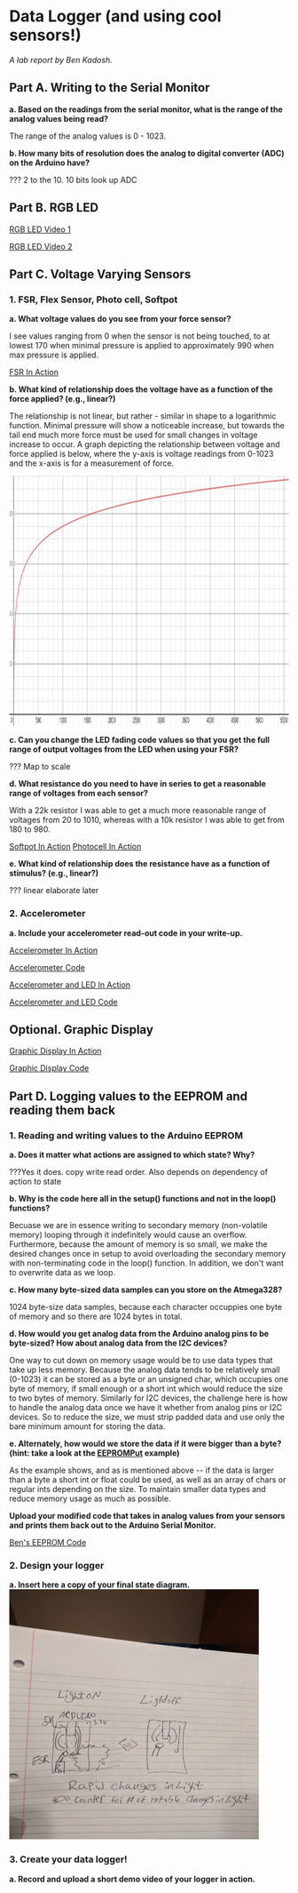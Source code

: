 # Data Logger (and using cool sensors!)

*A lab report by Ben Kadosh.*

## Part A.  Writing to the Serial Monitor
 
**a. Based on the readings from the serial monitor, what is the range of the analog values being read?**

The range of the analog values is 0 - 1023.
 
**b. How many bits of resolution does the analog to digital converter (ADC) on the Arduino have?**

??? 2 to the 10. 10 bits look up ADC

## Part B. RGB LED

[RGB LED Video 1](https://www.youtube.com/watch?v=lV5BGbujLcM)

[RGB LED Video 2](https://www.youtube.com/watch?v=KqohEhZTQzo)

## Part C. Voltage Varying Sensors 
 
### 1. FSR, Flex Sensor, Photo cell, Softpot

**a. What voltage values do you see from your force sensor?**

I see values ranging from 0 when the sensor is not being touched, to at lowest 170 when minimal pressure is applied to approximately 990 when max pressure is applied.

[FSR In Action](https://www.youtube.com/watch?v=rEosS_QsETw&feature=youtu.be)

**b. What kind of relationship does the voltage have as a function of the force applied? (e.g., linear?)**

The relationship is not linear, but rather - similar in shape to a logarithmic function. Minimal pressure will show a noticeable increase, but towards the tail end much more force must be used for small changes in voltage increase to occur. A graph depicting the relationship between voltage and force applied is below, where the y-axis is voltage readings from 0-1023 and the x-axis is for a measurement of force. 

<img src="https://github.com/BenKadosh1/IDD-Fa19-Lab3/blob/master/Voltage%20vs%20Pressure.PNG" width=800 height=450>


**c. Can you change the LED fading code values so that you get the full range of output voltages from the LED when using your FSR?**

??? Map to scale

**d. What resistance do you need to have in series to get a reasonable range of voltages from each sensor?**

With a 22k resistor I was able to get a much more reasonable range of voltages from 20 to 1010, whereas with a 10k resistor I was able to get from 180 to 980. 

[Softpot In Action](https://www.youtube.com/watch?v=zEQxVH3rcrE&feature=youtu.be)
[Photocell In Action](https://www.youtube.com/watch?v=H-Ps3cTD7cU&feature=youtu.be)

**e. What kind of relationship does the resistance have as a function of stimulus? (e.g., linear?)**

??? linear elaborate later

### 2. Accelerometer
 
**a. Include your accelerometer read-out code in your write-up.**

[Accelerometer In Action](https://www.youtube.com/watch?v=2Tfdy9NBqa8&feature=youtu.be)

[Accelerometer Code](https://github.com/BenKadosh1/IDD-Fa19-Lab3/blob/master/acceldemo_with_LCD.ino)



[Accelerometer and LED In Action](https://www.youtube.com/watch?v=Y-yxF2pNad8&feature=youtu.be)

[Accelerometer and LED Code](https://github.com/BenKadosh1/IDD-Fa19-Lab3/blob/master/acceldemo_with_LCD_and_LED.ino)

## Optional. Graphic Display

[Graphic Display In Action](https://www.youtube.com/watch?v=u4Ng7VHn6uI&feature=youtu.be)

[Graphic Display Code](https://github.com/BenKadosh1/IDD-Fa19-Lab3/blob/master/Part_E_Code.ino)

## Part D. Logging values to the EEPROM and reading them back
 
### 1. Reading and writing values to the Arduino EEPROM

**a. Does it matter what actions are assigned to which state? Why?**

???Yes it does. copy write read order. Also depends on dependency of action to state

**b. Why is the code here all in the setup() functions and not in the loop() functions?**

Becuase we are in essence writing to secondary memory (non-volatile memory) looping through it indefinitely would cause an overflow. Furthermore, because the amount of memory is so small, we make the desired changes once in setup to avoid overloading the secondary memory with non-terminating code in the loop() function. In addition, we don't want to overwrite data as we loop. 

**c. How many byte-sized data samples can you store on the Atmega328?**

1024 byte-size data samples, because each character occuppies one byte of memory and so there are 1024 bytes in total. 

**d. How would you get analog data from the Arduino analog pins to be byte-sized? How about analog data from the I2C devices?**

One way to cut down on memory usage would be to use data types that take up less memory. Because the analog data tends to be relatively small (0-1023) it can be stored as a byte or an unsigned char, which occupies one byte of memory, if small enough or a short int which would reduce the size to two bytes of memory. Similarly for I2C devices, the challenge here is how to handle the analog data once we have it whether from analog pins or I2C devices. So to reduce the size, we must strip padded data and use only the bare minimum amount for storing the data.

**e. Alternately, how would we store the data if it were bigger than a byte? (hint: take a look at the [EEPROMPut](https://www.arduino.cc/en/Reference/EEPROMPut) example)**

As the example shows, and as is mentioned above -- if the data is larger than a byte a short int or float could be used, as well as an array of chars or regular ints depending on the size. To maintain smaller data types and reduce memory usage as much as possible. 

**Upload your modified code that takes in analog values from your sensors and prints them back out to the Arduino Serial Monitor.**

[Ben's EEPROM Code](https://github.com/BenKadosh1/IDD-Fa19-Lab3/blob/master/EEPROM_BK.ino)

### 2. Design your logger
 
**a. Insert here a copy of your final state diagram.**
<img src="https://github.com/BenKadosh1/IDD-Fa19-Lab3/blob/master/Final%20State%20Diagram.jpg" width=450 height=450>


### 3. Create your data logger!
 
**a. Record and upload a short demo video of your logger in action.**

